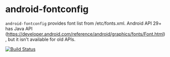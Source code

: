 # android-fontconfig

`android-fontconfig` provides font list from /etc/fonts.xml. Android API 29+ has Java API (https://developer.android.com/reference/android/graphics/fonts/Font.html), but it isn't available for old APIs.

[![Build Status](https://travis-ci.org/makotokato/android-fontconfig.svg?branch=master)](https://travis-ci.org/makotokato/android-fontconfig)
